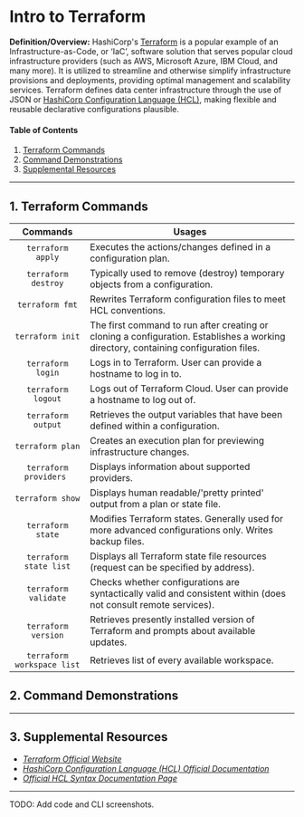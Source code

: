 # Intro to Terraform
  
**Definition/Overview:** HashiCorp's [Terraform](https://www.terraform.io/) is a popular example of an Infrastructure-as-Code, or ‘IaC’, software solution that serves popular cloud infrastructure providers (such as AWS, Microsoft Azure, IBM Cloud, and many more). It is utilized to streamline and otherwise simplify infrastructure provisions and deployments, providing optimal management and scalability services. Terraform defines data center infrastructure through the use of JSON or [HashiCorp Configuration Language (HCL)](https://developer.hashicorp.com/terraform/language), making flexible and reusable declarative configurations plausible.
    
#### Table of Contents
  
1. [Terraform Commands](#cmds)
2. [Command Demonstrations](#demos)
3. [Supplemental Resources](#supplemental)
  
<hr />
  
## <a name="cmds">1. Terraform Commands</a>
  
| Commands | Usages |
| :----: | ---- |
| `terraform apply` | Executes the actions/changes defined in a configuration plan. |
| `terraform destroy` | Typically used to remove (destroy) temporary objects from a configuration. |
| `terraform fmt` | Rewrites Terraform configuration files to meet HCL conventions. |  
| `terraform init` | The first command to run after creating or cloning a configuration. Establishes a working directory, containing configuration files. |
| `terraform login` | Logs in to Terraform. User can provide a hostname to log in to. |  
| `terraform logout` | Logs out of Terraform Cloud. User can provide a hostname to log out of. |
| `terraform output` | Retrieves the output variables that have been defined within a configuration. |
| `terraform plan` | Creates an execution plan for previewing infrastructure changes. |
| `terraform providers ` | Displays information about supported providers. |
| `terraform show` | Displays human readable/'pretty printed' output from a plan or state file. |
| `terraform state` | Modifies Terraform states. Generally used for more advanced configurations only. Writes backup files. |
| `terraform state list` | Displays all Terraform state file resources (request can be specified by address). |  
| `terraform validate` | Checks whether configurations are syntactically valid and consistent within (does not consult remote services). |
| `terraform version` | Retrieves presently installed version of Terraform and prompts about available updates. |
| `terraform workspace list` | Retrieves list of every available workspace. |
  
## <a name="demos">2. Command Demonstrations</a>
  
<hr />

## <a name="supplemental">3. Supplemental Resources</a>
  
* *[Terraform Official Website](https://www.terraform.io/)*
* *[HashiCorp Configuration Language (HCL) Official Documentation](https://developer.hashicorp.com/terraform/language)*
* *[Official HCL Syntax Documentation Page](https://developer.hashicorp.com/terraform/language/syntax/configuration)*
    
<hr />
  
TODO: Add code and CLI screenshots.
